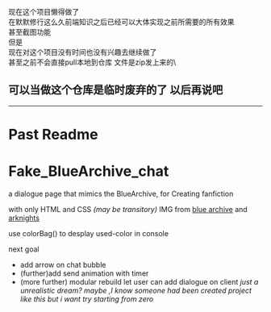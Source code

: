 现在这个项目懒得做了\
在默默修行这么久前端知识之后已经可以大体实现之前所需要的所有效果\
甚至截图功能\
但是\
现在对这个项目没有时间也没有兴趣去继续做了\
甚至之前不会直接pull本地到仓库 文件是zip发上来的\ 
## 可以当做这个仓库是临时废弃的了  以后再说吧
---
# Past Readme
# Fake_BlueArchive_chat
a dialogue page that mimics the BlueArchive, for Creating fanfiction

with only HTML and CSS _(may be transitory)_
IMG from [blue archive](https://kivo.wiki/)  and  [arknights](https://prts.wiki/w/%E9%A6%96%E9%A1%B5)

use colorBag() to desplay used-color in console

next goal

-  add  arrow on chat bubble
-  (further)add send animation with timer
- (more further) modular rebuild   let user can add dialogue on client 
_just a unrealistic dream? maybe ,I know someone had been created project like this but i want try  starting from zero_

